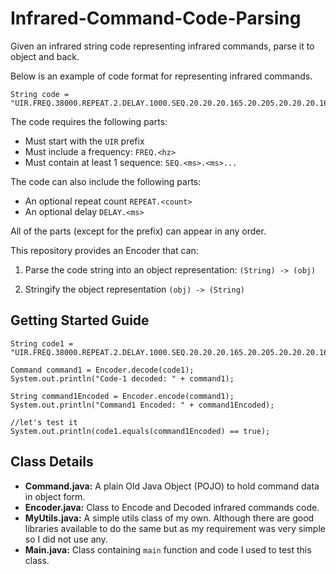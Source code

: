 # Infrared-Command-Code-Parsing
Given an infrared string code representing infrared commands, parse it to object and back.

Below is an example of code format for representing infrared commands.

````
String code = "UIR.FREQ.38000.REPEAT.2.DELAY.1000.SEQ.20.20.20.165.20.205.20.20.20.165.20.205.20.20.20.165.20.205.20.20.20.165.20.205.20.20.20.165.20.205.20.20.20.5161.SEQ.20.20.20.165.20.205.40.40.40.165.20.205.20.20.20.165.20.205.20.20.20.165.20.205.20.20.20.165.20.205.20.20.20.5161";
````

The code requires the following parts:

- Must start with the `UIR` prefix
- Must include a frequency: `FREQ.<hz>`
- Must contain at least 1 sequence: `SEQ.<ms>.<ms>...`

The code can also include the following parts:

- An optional repeat count `REPEAT.<count>`
- An optional delay `DELAY.<ms>`

All of the parts (except for the prefix) can appear in any order.

This repository provides an Encoder that can:

1) Parse the code string into an object representation: `(String) -> (obj)`

2) Stringify the object representation `(obj) -> (String)`

## Getting Started Guide

```
String code1 = "UIR.FREQ.38000.REPEAT.2.DELAY.1000.SEQ.20.20.20.165.20.205.20.20.20.165.20.205.20.20.20.165.20.205.20.20.20.165.20.205.20.20.20.165.20.205.20.20.20.5161.SEQ.20.20.20.165.20.205.40.40.40.165.20.205.20.20.20.165.20.205.20.20.20.165.20.205.20.20.20.165.20.205.20.20.20.5161";

Command command1 = Encoder.decode(code1);
System.out.println("Code-1 decoded: " + command1);

String command1Encoded = Encoder.encode(command1);
System.out.println("Command1 Encoded: " + command1Encoded);

//let's test it
System.out.println(code1.equals(command1Encoded) == true);

```

## Class Details

- **Command.java:** A plain Old Java Object (POJO) to hold command data in object form.
- **Encoder.java:** Class to Encode and Decoded infrared commands code.
- **MyUtils.java:** A simple utils class of my own. Although there are good libraries available to do the same but as my requirement was very simple so I did not use any.
- **Main.java:** Class containing `main` function and code I used to test this class.
